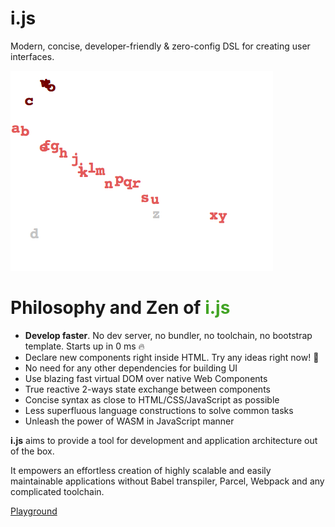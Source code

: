 # i.js
Modern, concise, developer-friendly &amp; zero-config DSL for creating user interfaces.


![Virtual DOM and d3.js like ENTER/EXIT/UPDATE pattern together](letters.gif)


# Philosophy and Zen of <b style="color:#42a425">i.js</b>

- **Develop faster**. No dev server, no bundler, no toolchain, no bootstrap template. Starts up in 0 ms 🔥
- Declare new components right inside HTML. Try any ideas right now! 🤘
- No need for any other dependencies for building UI
- Use blazing fast virtual DOM over native Web Components
- True reactive 2-ways state exchange between components
- Concise syntax as close to HTML/CSS/JavaScript as possible
- Less superfluous language constructions to solve common tasks
- Unleash the power of WASM in JavaScript manner

**i.js** aims to provide a tool for development and application architecture out of the box.

It empowers an effortless creation of highly scalable and easily maintainable applications without Babel transpiler, Parcel, Webpack and any complicated toolchain.

[Playground](caracal7.github.io/i.js/playground.html)
